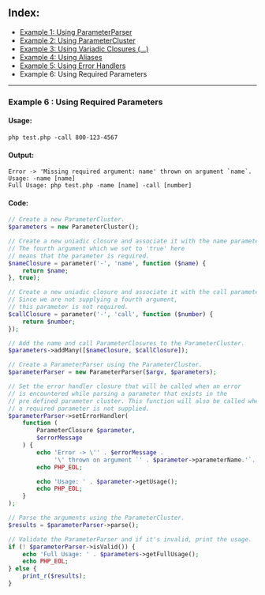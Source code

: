 ## Index:
* [Example 1: Using ParameterParser](https://github.com/nathan-fiscaletti/parameterparser/blob/master/examples/Example1.md)
* [Example 2: Using ParameterCluster](https://github.com/nathan-fiscaletti/parameterparser/blob/master/examples/Example2.md)
* [Example 3: Using Variadic Closures (...)](https://github.com/nathan-fiscaletti/parameterparser/blob/master/examples/Example3.md)
* [Example 4: Using Aliases](https://github.com/nathan-fiscaletti/parameterparser/blob/master/examples/Example4.md)
* [Example 5: Using Error Handlers](https://github.com/nathan-fiscaletti/parameterparser/blob/master/examples/Example5.md)
* Example 6: Using Required Parameters

----
### Example 6 : Using Required Parameters

#### Usage: 
    php test.php -call 800-123-4567
#### Output: 
    Error -> 'Missing required argument: name' thrown on argument `name`.
    Usage: -name [name]
    Full Usage: php test.php -name [name] -call [number]
#### Code:
```php
// Create a new ParameterCluster.
$parameters = new ParameterCluster();

// Create a new uniadic closure and associate it with the name parameter.
// The fourth argument which we set to 'true' here 
// means that the parameter is required.
$nameClosure = parameter('-', 'name', function ($name) {
    return $name;
}, true);

// Create a new uniadic closure and associate it with the call parameter.
// Since we are not supplying a fourth argument,
// this parameter is not required.
$callClosure = parameter('-', 'call', function ($number) {
    return $number;
});

// Add the name and call ParameterClosures to the ParameterCluster.
$parameters->addMany([$nameClosure, $callClosure]);

// Create a ParameterParser using the ParameterCluster.
$parameterParser = new ParameterParser($argv, $parameters);

// Set the error handler closure that will be called when an error 
// is encountered while parsing a parameter that exists in the
// pre defined parameter cluster. This function will also be called when
// a required parameter is not supplied.
$parameterParser->setErrorHandler(
    function (
        ParameterClosure $parameter,
        $errorMessage
    ) {
        echo 'Error -> \'' . $errorMessage .
             '\' thrown on argument `' . $parameter->parameterName.'`.';
        echo PHP_EOL;

        echo 'Usage: ' . $parameter->getUsage();
        echo PHP_EOL;
    }
);

// Parse the arguments using the ParameterCluster.
$results = $parameterParser->parse();

// Validate the ParameterParser and if it's invalid, print the usage.
if (! $parameterParser->isValid()) {
    echo 'Full Usage: ' . $parameters->getFullUsage();
    echo PHP_EOL;
} else {
    print_r($results);
}
```
